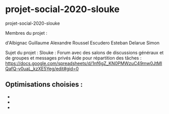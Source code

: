 # projet-social-2020-slouke
projet-social-2020-slouke

Membres du projet :

d'Albignac Guillaume
Alexandre Roussel
Escudero Esteban
Delarue Simon


Sujet du projet : 
Slouke : Forum avec des salons de discussions généraux et de groupes et messages privés
Aide pour répartition des tâches : https://docs.google.com/spreadsheets/d/1nf6gZ_KN0PMWzuC49mw0JtMIQafQ-v0uaL_kzXE5Yeg/edit#gid=0

Optimisations choisies :
-
-
-
-
